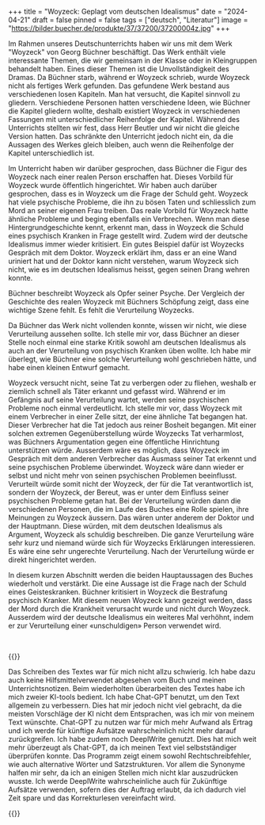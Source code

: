 +++
title = "Woyzeck: Geplagt vom deutschen Idealismus"
date = "2024-04-21"
draft = false
pinned = false
tags = ["deutsch", "Literatur"]
image = "https://bilder.buecher.de/produkte/37/37200/37200004z.jpg"
+++
<!--StartFragment-->

Im Rahmen unseres Deutschunterrichts haben wir uns mit dem Werk "Woyzeck" von Georg Büchner beschäftigt. Das Werk enthält viele interessante Themen, die wir gemeinsam in der Klasse oder in Kleingruppen behandelt haben. Eines dieser Themen ist die Unvollständigkeit des Dramas. Da Büchner starb, während er Woyzeck schrieb, wurde Woyzeck nicht als fertiges Werk gefunden. Das gefundene Werk bestand aus verschiedenen losen Kapiteln. Man hat versucht, die Kapitel sinnvoll zu gliedern. Verschiedene Personen hatten verschiedene Ideen, wie Büchner die Kapitel gliedern wollte, deshalb existiert Woyzeck in verschiedenen Fassungen mit unterschiedlicher Reihenfolge der Kapitel. Während des Unterrichts stellten wir fest, dass Herr Beutler und wir nicht die gleiche Version hatten. Das schränkte den Unterricht jedoch nicht ein, da die Aussagen des Werkes gleich bleiben, auch wenn die Reihenfolge der Kapitel unterschiedlich ist.

Im Unterricht haben wir darüber gesprochen, dass Büchner die Figur des Woyzeck nach einer realen Person erschaffen hat. Dieses Vorbild für Woyzeck wurde öffentlich hingerichtet. Wir haben auch darüber gesprochen, dass es in Woyzeck um die Frage der Schuld geht. Woyzeck hat viele psychische Probleme, die ihn zu bösen Taten und schliesslich zum Mord an seiner eigenen Frau treiben. Das reale Vorbild für Woyzeck hatte ähnliche Probleme und beging ebenfalls ein Verbrechen. Wenn man diese Hintergrundgeschichte kennt, erkennt man, dass in Woyzeck die Schuld eines psychisch Kranken in Frage gestellt wird. Zudem wird der deutsche Idealismus immer wieder kritisiert. Ein gutes Beispiel dafür ist Woyzecks Gespräch mit dem Doktor. Woyzeck erklärt ihm, dass er an eine Wand uriniert hat und der Doktor kann nicht verstehen, warum Woyzeck sich nicht, wie es im deutschen Idealismus heisst, gegen seinen Drang wehren konnte.

Büchner beschreibt Woyzeck als Opfer seiner Psyche. Der Vergleich der Geschichte des realen Woyzeck mit Büchners Schöpfung zeigt, dass eine wichtige Szene fehlt. Es fehlt die Verurteilung Woyzecks.

Da Büchner das Werk nicht vollenden konnte, wissen wir nicht, wie diese Verurteilung aussehen sollte. Ich stelle mir vor, dass Büchner an dieser Stelle noch einmal eine starke Kritik sowohl am deutschen Idealismus als auch an der Verurteilung von psychisch Kranken üben wollte. Ich habe mir überlegt, wie Büchner eine solche Verurteilung wohl geschrieben hätte, und habe einen kleinen Entwurf gemacht.

Woyzeck versucht nicht, seine Tat zu verbergen oder zu fliehen, weshalb er ziemlich schnell als Täter erkannt und gefasst wird. Während er im Gefängnis auf seine Verurteilung wartet, werden seine psychischen Probleme noch einmal verdeutlicht. Ich stelle mir vor, dass Woyzeck mit einem Verbrecher in einer Zelle sitzt, der eine ähnliche Tat begangen hat. Dieser Verbrecher hat die Tat jedoch aus reiner Bosheit begangen. Mit einer solchen extremen Gegenüberstellung würde Woyzecks Tat verharmlost, was Büchners Argumentation gegen eine öffentliche Hinrichtung unterstützen würde. Ausserdem wäre es möglich, dass Woyzeck im Gespräch mit dem anderen Verbrecher das Ausmass seiner Tat erkennt und seine psychischen Probleme überwindet. Woyzeck wäre dann wieder er selbst und nicht mehr von seinen psychischen Problemen beeinflusst. Verurteilt würde somit nicht der Woyzeck, der für die Tat verantwortlich ist, sondern der Woyzeck, der Bereut, was er unter dem Einfluss seiner psychischen Probleme getan hat. Bei der Verurteilung würden dann die verschiedenen Personen, die im Laufe des Buches eine Rolle spielen, ihre Meinungen zu Woyzeck äussern. Das wären unter anderem der Doktor und der Hauptmann. Diese würden, mit dem deutschen Idealismus als Argument, Woyzeck als schuldig beschreiben. Die ganze Verurteilung wäre sehr kurz und niemand würde sich für Woyzecks Erklärungen interessieren. Es wäre eine sehr ungerechte Verurteilung. Nach der Verurteilung würde er direkt hingerichtet werden.

In diesem kurzen Abschnitt werden die beiden Hauptaussagen des Buches wiederholt und verstärkt. Die eine Aussage ist die Frage nach der Schuld eines Geisteskranken. Büchner kritisiert in Woyzeck die Bestrafung psychisch Kranker. Mit diesem neuen Woyzeck kann gezeigt werden, dass der Mord durch die Krankheit verursacht wurde und nicht durch Woyzeck. Ausserdem wird der deutsche Idealismus ein weiteres Mal verhöhnt, indem er zur Verurteilung einer «unschuldigen» Person verwendet wird.

 

{{<box>}}

Das Schreiben des Textes war für mich nicht allzu schwierig. Ich habe dazu auch keine Hilfsmittelverwendet abgesehen vom Buch und meinen Unterrichtsnotizen. Beim wiederholten überarbeiten des Textes habe ich mich zweier KI-tools bedient. Ich habe Chat-GPT benutzt, um den Text allgemein zu verbessern. Dies hat mir jedoch nicht viel gebracht, da die meisten Vorschläge der KI nicht dem Entsprachen, was ich mir von meinem Text wünschte. Chat-GPT zu nutzen war für mich mehr Aufwand als Ertrag und ich werde für künftige Aufsätze wahrscheinlich nicht mehr darauf zurückgreifen. Ich habe zudem noch DeeplWrite genutzt. Dies hat mich weit mehr überzeugt als Chat-GPT, da ich meinen Text viel selbstständiger überprüfen konnte. Das Programm zeigt einem sowohl Rechtschreibfehler, wie auch alternative Wörter und Satzstrukturen. Vor allem die Synonyme halfen mir sehr, da ich an einigen Stellen mich nicht klar auszudrücken wusste. Ich werde DeeplWrite wahrscheinliche auch für Zukünftige Aufsätze verwenden, sofern dies der Auftrag erlaubt, da ich dadurch viel Zeit spare und das Korrekturlesen vereinfacht wird.

{{</box>}}

<!--EndFragment-->
